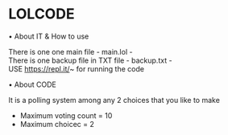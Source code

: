 # LOLCODE

• About IT & How to use 

There is one one main file - main.lol -  
There is one backup file in TXT file - backup.txt -  
USE https://repl.it/~ for running the code 

• About CODE 

It is a polling system among any 2 choices that you like to make 
- Maximum voting count = 10 
- Maximum choicec = 2 
